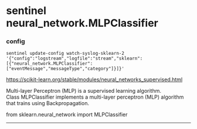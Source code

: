 

# sentinel neural_network.MLPClassifier


### config
```
sentinel update-config watch-syslog-sklearn-2 '{"config":"logstream","logfile":"stream","sklearn":[{"neural_network.MLPClassifier":["eventMessage","messageType","category"]}]}'
```

https://scikit-learn.org/stable/modules/neural_networks_supervised.html

Multi-layer Perceptron (MLP) is a supervised learning algorithm.  
Class MLPClassifier implements a multi-layer perceptron (MLP) algorithm that trains using Backpropagation.  

from sklearn.neural_network import MLPClassifier

---




